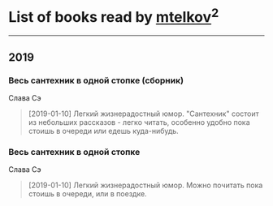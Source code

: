 # List of books read by [mtelkov](vk.com/mtelkov)<sup>2</sup>
---

## 2019

### Весь сантехник в одной стопке (сборник)
Слава Сэ
> [2019-01-10] Легкий жизнерадостный юмор. "Сантехник" состоит из небольших рассказов - легко читать, особенно удобно пока стоишь в очереди или едешь куда-нибудь.


### Весь сантехник в одной стопке
Слава Сэ
> [2019-01-10] Легкий жизнерадостный юмор. Можно почитать пока стоишь в очереди, или в поездке.



